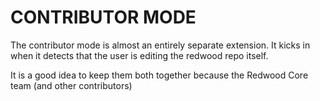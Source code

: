 # CONTRIBUTOR MODE

The contributor mode is almost an entirely separate extension.
It kicks in when it detects that the user is editing the redwood repo itself.

It is a good idea to keep them both together because the Redwood Core team (and other contributors)